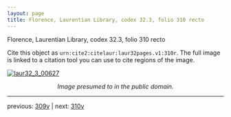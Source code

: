 ```yaml
---
layout: page
title: Florence, Laurentian Library, codex 32.3, folio 310 recto
---
```


Florence, Laurentian Library, codex 32.3, folio 310 recto

Cite this object as `urn:cite2:citelaur:laur32pages.v1:310r`.  The full image is linked to a citation tool you can use to cite regions of the image.

[![laur32_3_00627](http://www.homermultitext.org/iipsrv?IIIF=/project/homer/pyramidal/deepzoom/citelaur/laur32imgs/v1/laur32_3_00627.tif/full/800,/0/default.jpg)](http://www.homermultitext.org/ict2/?urn=urn:cite2:citelaur:laur32imgs.v1:laur32_3_00627) 

<p style="text-align: center; font-style: italic;">Image presumed to in the public domain.</p>

---

previous: [309v](../309v/) | next: [310v](../310v/)